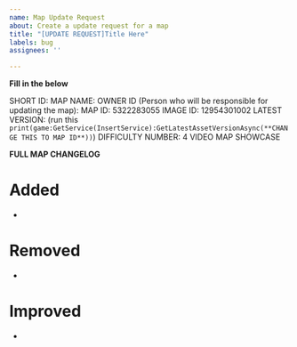 ```yaml
---
name: Map Update Request
about: Create a update request for a map
title: "[UPDATE REQUEST]Title Here"
labels: bug
assignees: ''

---
```


**Fill in the below**

SHORT ID: 
MAP NAME: 
OWNER ID (Person who will be responsible for updating the map): 
MAP ID: 5322283055
IMAGE ID: 12954301002
LATEST VERSION: (run this `print(game:GetService(InsertService):GetLatestAssetVersionAsync(**CHANGE THIS TO MAP ID**))`)
DIFFICULTY NUMBER: 4 
VIDEO MAP SHOWCASE

**FULL MAP CHANGELOG**

# Added
 *
# Removed
 * 

# Improved
 *

